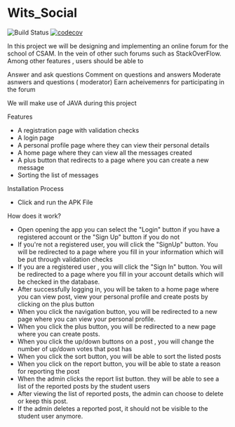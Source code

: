 # Wits_Social

![Build Status](https://app.travis-ci.com/abelwen/witsoverflow_2213773.svg?branch=master) [![codecov](https://codecov.io/gh/abelwen/witsoverflow_2213773/branch/master/graph/badge.svg?token=47de6975-4cd4-43bc-bb49-db99a50fbb89)](https://codecov.io/gh/abelwen/witsoverflow_2213773)

In this project we will be designing and implementing an online forum for the school of CSAM. In the vein of other such forums such as StackOverFlow. Among other features , users should be able to 

Answer and ask questions
Comment on questions and answers
Moderate asnwers and questions ( moderator)
Earn acheivemenrs for participating in the forum

We will make use of JAVA during this project

Features
* A registration page with validation checks
* A login page
* A personal profile page where they can view their personal details
* A home page where they can view all the messages created
* A plus button that redirects to a page where you can create a new message
* Sorting the list of messages 
 
 Installation Process
 * Click and run the APK File
 
 How does it work?
 
 * Open opening the app you can select the "Login" button if you have a registered account or the "Sign Up" button if you do not
 * If you're not a registered user, you will click the "SignUp" button. You will be redirected to a page where you fill in your information which will be put through validation checks
 * If you are a registered user , you will click the "Sign In" button. You will be redirected to a page where you fill in your account details which will be checked in the database.
 * After successfully logging in, you will be taken to a home page where you can view post, view your personal profile and create posts by clicking on the plus button
 * When you click the navigation button, you will be redirected to a new page where you can view your personal profile.
 * When you click the plus button, you will be redirected to a new page where you can create posts.
 * When you click the up/down buttons on a post , you will change the number of up/down votes that post has
 * When you click the sort button, you will be able to sort the listed posts
 * When you click on the report button, you will be able to state a reason for reporting the post
 * When the admin clicks the report list button. they will be able to see a list of the reported posts by the student users
 * After viewing the list of reported posts, the admin can choose to delete or keep this post.
 * If the admin deletes a reported post, it should not be visible to the student user anymore.
